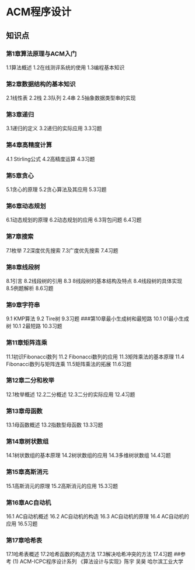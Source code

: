 # ACM程序设计
## 知识点
### 第1章算法原理与ACM入门
1.1算法概述
1.2在线测评系统的使用
1.3编程基本知识
### 第2章数据结构的基本知识
2.1线性表
2.2栈
2.3队列
2.4串
2.5抽象数据类型串的实现
### 第3章递归
3.1递归的定义
3.2递归的实际应用
3.3习题
### 第4章高精度计算
4.1 Stirling公式
4.2高精度运算
4.3习题
### 第5章贪心
5.1贪心的原理
5.2贪心算法及其应用
5.3习题
### 第6章动态规划
6.1动态规划的原理
6.2动态规划的应用
6.3背包问题
6.4习题
### 第7章搜索
7.1枚举
7.2深度优先搜索
7.3广度优先搜索
7.4习题
### 第8章线段树
8.1引言
8.2线段树的引用
8.3 8线段树的基本结构及特点
8.4线段树的具体实现
8.5例题解析
8.6习题
### 第9章字符串
9.1 KMP算法
9.2 Tire树
9.3习题
###第10章最小生成树和最短路
10.1 01最小生成树
10.1 2最短路
10.3习题
### 第11章矩阵连乘
11.1初识Fibonacci数列
11.2 Fibonacci数列的应用
11.3矩阵乘法的基本原理
11.4 Fibonacci数列与矩阵连乘
11.5矩阵乘法的拓展
11.6习题
### 第12章二分和枚举
12.1枚举概述
12.2二分概述
12.3二分的实际应用
12.4习题
### 第13章母函数
13.1母函数概述
13.2指数型母函数
13.3习题
### 第14章树状数组
14.1树状数组的基本原理
14.2树状数组的应用
14.3多维树状数组
14.4习题
### 第15章高斯消元
15.1高斯消元的原理
15.2高斯消元的应用
15.3习题
### 第16章AC自动机
16.1 AC自动机概述
16.2 AC自动机的构造
16.3 AC自动机的原理
16.4 AC自动机的应用
16.5习题
### 第17章哈希表
17.1哈希表概述
17.2哈希函数的构造方法
17.3解决哈希冲突的方法
17.4习题
##参考
(1) ACM-ICPC程序设计系列 《算法设计与实现》陈宇 吴昊 哈尔滨工业大学
